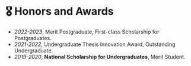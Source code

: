 # 🎖 Honors and Awards
- *2022-2023*, Merit Postgraduate, First-class Scholarship for Postgraduates. 
- *2021-2022*, Undergraduate Thesis Innovation Award, Outstanding Undergraduate.
- *2019-2020*, **National Scholarship for Undergraduates**, Merit Student.

